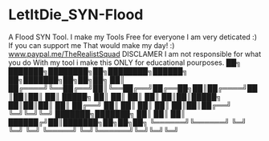 # LetItDie_SYN-Flood
A Flood SYN Tool.
I make my Tools Free for everyone I am very deticated :) If you can support me That would make my day! :) 
www.paypal.me/TheRealistSquad
DISCLAMER I am not responsible for what you do With my tool i make this ONLY for educational pourposes.
██╗     ███████╗████████╗██╗████████╗██████╗ ██╗███████╗██╗██╗██╗
██║     ██╔════╝╚══██╔══╝██║╚══██╔══╝██╔══██╗██║██╔════╝██║██║██║
██║     █████╗     ██║   ██║   ██║   ██║  ██║██║█████╗  ██║██║██║
██║     ██╔══╝     ██║   ██║   ██║   ██║  ██║██║██╔══╝  ╚═╝╚═╝╚═╝
███████╗███████╗   ██║   ██║   ██║   ██████╔╝██║███████╗██╗██╗██╗
╚══════╝╚══════╝   ╚═╝   ╚═╝   ╚═╝   ╚═════╝ ╚═╝╚══════╝╚═╝╚═╝╚═╝
                                                                 
